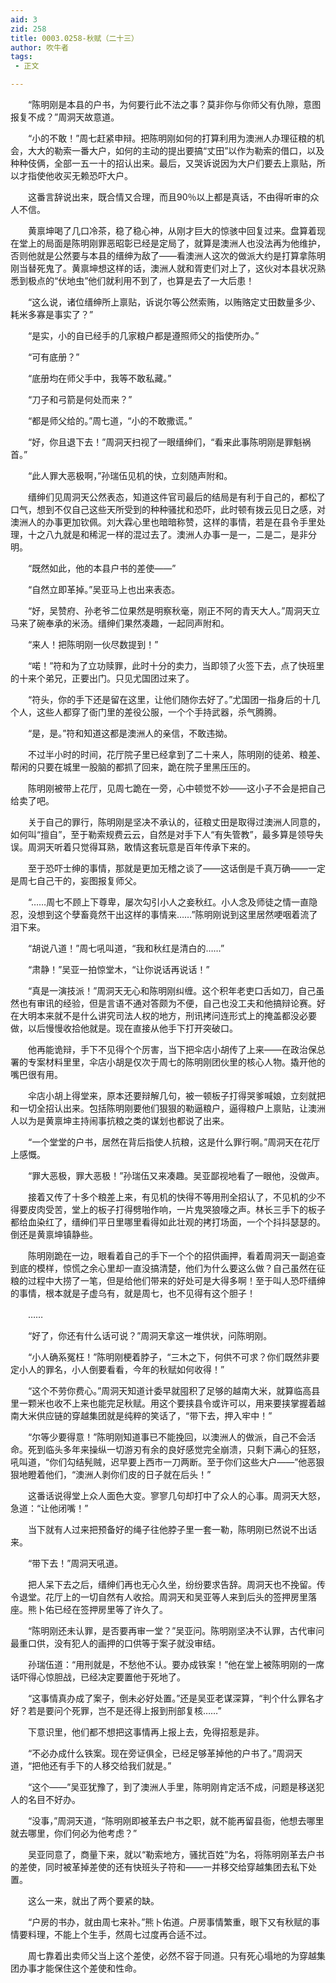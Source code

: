 ```yaml
---
aid: 3
zid: 258
title: 0003.0258-秋赋（二十三）
author: 吹牛者
tags: 
 - 正文

---
```




　　“陈明刚是本县的户书，为何要行此不法之事？莫非你与你师父有仇隙，意图报复不成？”周洞天故意道。

　　“小的不敢！”周七赶紧申辩。把陈明刚如何的打算利用为澳洲人办理征粮的机会，大大的勒索一番大户，如何的主动的提出要搞“丈田”以作为勒索的借口，以及种种伎俩，全部一五一十的招认出来。最后，又哭诉说因为大户们要去上禀贴，所以才指使他收买无赖恐吓大户。

　　这番言辞说出来，既合情又合理，而且90％以上都是真话，不由得听审的众人不信。

　　黄禀坤喝了几口冷茶，稳了稳心神，从刚才巨大的惊骇中回复过来。盘算着现在堂上的局面是陈明刚罪恶昭彰已经是定局了，就算是澳洲人也没法再为他维护，否则他就是公然要与本县的缙绅为敌了——看澳洲人这次的做派大约是打算拿陈明刚当替死鬼了。黄禀坤想这样的话，澳洲人就和胥吏们对上了，这伙对本县状况熟悉到极点的“伏地虫”他们就利用不到了，也算是去了一大后患！

　　“这么说，诸位缙绅所上禀贴，诉说尔等公然索贿，以贿赂定丈田数量多少、耗米多寡是事实了？”

　　“是实，小的自已经手的几家粮户都是遵照师父的指使所办。”

　　“可有底册？”

　　“底册均在师父手中，我等不敢私藏。”

　　“刀子和弓箭是何处而来？”

　　“都是师父给的。”周七道，“小的不敢撒谎。”

　　“好，你且退下去！”周洞天扫视了一眼缙绅们，“看来此事陈明刚是罪魁祸首。”

　　“此人罪大恶极啊，”孙瑞伍见机的快，立刻随声附和。

　　缙绅们见周洞天公然表态，知道这件官司最后的结局是有利于自己的，都松了口气，想到不仅自己这些天所受到的种种骚扰和恐吓，此时顿有拨云见日之感，对澳洲人的办事更加钦佩。刘大霖心里也暗暗称赞，这样的事情，若是在县令手里处理，十之八九就是和稀泥一样的混过去了。澳洲人办事一是一，二是二，是非分明。

　　“既然如此，他的本县户书的差使——”

　　“自然立即革掉。”吴亚马上也出来表态。

　　“好，吴赞府、孙老爷二位果然是明察秋毫，刚正不阿的青天大人。”周洞天立马来了碗奉承的米汤。缙绅们果然凑趣，一起同声附和。

　　“来人！把陈明刚一伙尽数提到！”

　　“喏！”符和为了立功赎罪，此时十分的卖力，当即领了火签下去，点了快班里的十来个弟兄，正要出门。只见尤国团过来了。

　　“符头，你的手下还是留在这里，让他们随你去好了。”尤国团一指身后的十几个人，这些人都穿了衙门里的差役公服，一个个手持武器，杀气腾腾。

　　“是，是。”符和知道这都是澳洲人的亲信，不敢违拗。

　　不过半小时的时间，花厅院子里已经拿到了二十来人，陈明刚的徒弟、粮差、帮闲的只要在城里一股脑的都抓了回来，跪在院子里黑压压的。

　　陈明刚被带上花厅，见周七跪在一旁，心中顿觉不妙——这小子不会是把自己给卖了吧。

　　关于自己的罪行，陈明刚是坚决不承认的，征粮丈田是取得过澳洲人同意的，如何叫“擅自”，至于勒索规费云云，自然是对手下人“有失管教”，最多算是领导失误。周洞天听着只觉得耳熟，敢情这套玩意是百年传承下来的。

　　至于恐吓士绅的事情，那就是更加无稽之谈了——这话倒是千真万确——一定是周七自己干的，妄图报复师父。

　　“……周七不顾上下尊卑，屡次勾引小人之妾秋红。小人念及师徒之情一直隐忍，没想到这个孽畜竟然干出这样的事情来……”陈明刚说到这里居然哽咽着流了泪下来。

　　“胡说八道！”周七吼叫道，“我和秋红是清白的……”

　　“肃静！”吴亚一拍惊堂木，“让你说话再说话！”

　　“真是一演技派！”周洞天无心和陈明刚纠缠。这个积年老吏口舌如刀，自己虽然也有审讯的经验，但是言语不通对答颇为不便，自己也没工夫和他搞辩论赛。好在大明本来就不是什么讲究司法人权的地方，刑讯拷问连形式上的掩盖都没必要做，以后慢慢收拾他就是。现在直接从他手下打开突破口。

　　他再能诡辩，手下不见得个个厉害，当下把伞店小胡传了上来——在政治保总署的专案材料里里，伞店小胡是仅次于周七的陈明刚团伙里的核心人物。撬开他的嘴巴很有用。

　　伞店小胡上得堂来，原本还要辩解几句，被一顿板子打得哭爹喊娘，立刻就把和一切全招认出来。包括陈明刚要他们狠狠的勒逼粮户，逼得粮户上禀贴，让澳洲人以为是黄禀坤主持闹事抗粮之类的谋划也都说了出来。

　　“一个堂堂的户书，居然在背后指使人抗粮，这是什么罪行啊。”周洞天在花厅上感慨。

　　“罪大恶极，罪大恶极！”孙瑞伍又来凑趣。吴亚鄙视地看了一眼他，没做声。

　　接着又传了十多个粮差上来，有见机的快得不等用刑全招认了，不见机的少不得要皮肉受苦，堂上的板子打得劈啪作响，一片鬼哭狼嚎之声。林长三手下的板子都给血染红了，缙绅们平日里哪里看得如此壮观的拷打场面，一个个抖抖瑟瑟的。倒还是黄禀坤镇静些。

　　陈明刚跪在一边，眼看着自己的手下一个个的招供画押，看着周洞天一副追查到底的模样，惊慌之余心里却一直没搞清楚，他们为什么要这么做？自己虽然在征粮的过程中大捞了一笔，但是给他们带来的好处可是大得多啊！至于叫人恐吓缙绅的事情，根本就是子虚乌有，就是周七，也不见得有这个胆子！

　　……

　　“好了，你还有什么话可说？”周洞天拿这一堆供状，问陈明刚。

　　“小人确系冤枉！”陈明刚梗着脖子，“三木之下，何供不可求？你们既然非要定小人的罪名，小人倒要看看，今年的秋赋如何收得！”

　　“这个不劳你费心。”周洞天知道计委早就囤积了足够的越南大米，就算临高县里一颗米也收不上来也能完足秋赋。用这个要挟县令或许可以，用来要挟掌握着越南大米供应链的穿越集团就是纯粹的笑话了，“带下去，押入牢中！”

　　“尔等少要得意！”陈明刚知道事已不能挽回，以澳洲人的做派，自己不会活命。死到临头多年来操纵一切游刃有余的良好感觉完全崩溃，只剩下满心的狂怒，吼叫道，“你们勾结髡贼，迟早要上西市一刀两断。至于你们这些大户——”他恶狠狠地瞪着他们，“澳洲人剥你们皮的日子就在后头！”

　　这番话说得堂上众人面色大变。寥寥几句却打中了众人的心事。周洞天大怒，急道：“让他闭嘴！”

　　当下就有人过来把预备好的绳子往他脖子里一套一勒，陈明刚已然说不出话来。

　　“带下去！”周洞天吼道。

　　把人呆下去之后，缙绅们再也无心久坐，纷纷要求告辞。周洞天也不挽留。传令退堂。花厅上的一切自然有人收拾。周洞天和吴亚等人来到后头的签押房里落座。熊卜佑已经在签押房里等了许久了。

　　“陈明刚还未认罪，是否要再审一堂？”吴亚问。陈明刚坚决不认罪，古代审问最重口供，没有犯人的画押的口供等于案子就没审结。

　　孙瑞伍道：“用刑就是，不愁他不认。要办成铁案！”他在堂上被陈明刚的一席话吓得心惊胆战，已经决定要置他于死地了。

　　“这事情真办成了案子，倒未必好处置。”还是吴亚老谋深算，“判个什么罪名才好？若是要问个死罪，岂不是还得上报到刑部复核……”

　　下意识里，他们都不想把这事情再上报上去，免得招惹是非。

　　“不必办成什么铁案。现在旁证俱全，已经足够革掉他的户书了。”周洞天道，“把他还有手下的人移交给我们就是。”

　　“这个——”吴亚犹豫了，到了澳洲人手里，陈明刚肯定活不成，问题是移送犯人的名目不好办。

　　“没事，”周洞天道，“陈明刚即被革去户书之职，就不能再留县衙，他想去哪里就去哪里，你们何必为他考虑？”

　　吴亚同意了，商量下来，就以“勒索地方，骚扰百姓”为名，将陈明刚革去户书的差使，同时被革掉差使的还有快班头子符和——一并移交给穿越集团去私下处置。

　　这么一来，就出了两个要紧的缺。

　　“户房的书办，就由周七来补。”熊卜佑道。户房事情繁重，眼下又有秋赋的事情要料理，不能上个生手，然周七过度再合适不过。

　　周七靠着出卖师父当上这个差使，必然不容于同道。只有死心塌地的为穿越集团办事才能保住这个差使和性命。


